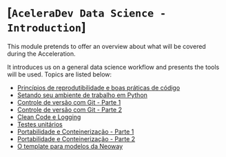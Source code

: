 # [`AceleraDev Data Science - Introduction`]

This module pretends to offer an overview about what will be covered during the Acceleration.

It introduces us on a general data science workflow and presents the tools will be used. Topics are listed below:

* [Princípios de reprodutibilidade e boas práticas de código](https://www.youtube.com/watch?v=A2TLkInUUDQ)
* [Setando seu ambiente de trabalho em Python](https://www.youtube.com/watch?v=10gx94YFlnY)
* [Controle de versão com Git - Parte 1](https://www.youtube.com/watch?v=SLPlRAFM6Bw)
* [Controle de versão com Git - Parte 2](https://www.youtube.com/watch?v=YKdhuZWXPTw)
* [Clean Code e Logging](https://www.youtube.com/watch?v=WqZ5JBWae60)
* [Testes unitários](https://www.youtube.com/watch?v=D13Cw6fnxA0)
* [Portabilidade e Conteinerização - Parte 1](https://youtu.be/pEeo4CcTPn8)
* [Portabilidade e Conteinerização - Parte 2](https://www.youtube.com/watch?v=ICuWUBrc-CE)
* [O template para modelos da Neoway](https://www.youtube.com/watch?v=90DBx3kAoMw)
